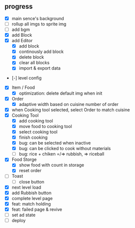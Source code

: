 ## progress

- [x] main sence's background
- [ ] rollup all imgs to sprite img
- [ ] add bgm
- [x] add Block
- [x] add Editor
  - [x] add block
  - [x] continously add block
  - [x] delete block
  - [x] clear all blocks
  - [x] import & export data
- [-] level config
- [x] Item / Food
  - [x] optimization: delete default img when init
- [x] Order
  - [x] adaptive width based on cuisine number of order
- [x] when Cooking tool selected, select Order to match cuisine
- [x] Cooking Tool
  - [x] add cooking tool
  - [x] move food to cooking tool
  - [x] select cooking tool
  - [x] finish cooking
  - [x] bug: can be selected when inactive
  - [x] bug: can be clicked to cook without materials
  - [ ] bug: rice + chiken =/=> rubbish, => riceball
- [x] Food Storge
  - [x] show food with count in storage
  - [x] reset order
- [ ] Toast
  - [ ] close button
- [x] next level load
- [x] add Rubbish button
- [x] complete level page
- [x] feat: match holding
- [x] feat: failed page & revive
- [ ] set ad state
- [ ] deploy